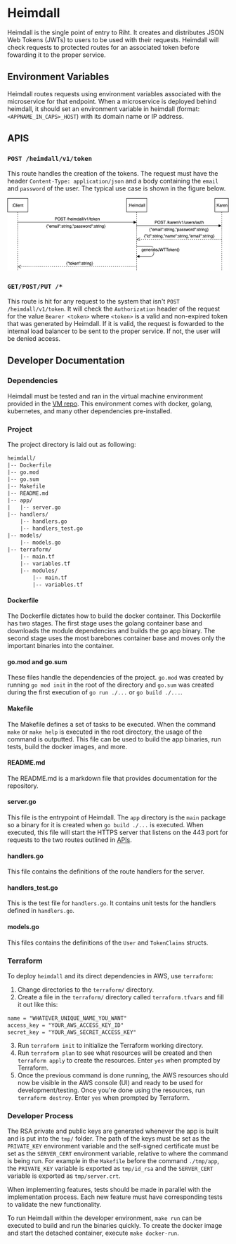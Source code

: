 # Heimdall
Heimdall is the single point of entry to Riht. It creates and distributes JSON
Web Tokens (JWTs) to users to be used with their requests. Heimdall will check
requests to protected routes for an associated token before fowarding it to the
proper service.

## Environment Variables
Heimdall routes requests using environment variables associated with the
microservice for that endpoint. When a microservice is deployed behind heimdall,
it should set an environment variable in heimdall (format:
`<APPNAME_IN_CAPS>_HOST`) with its domain name or IP address.

## APIS
### `POST /heimdall/v1/token`
This route handles the creation of the tokens. The request must have the header
`Content-Type: application/json` and a body containing the `email` and
`password` of the user. The typical use case is shown in the figure below.

![Typical use case for this API](https://github.com/schramm-famm/docs/blob/master/diagrams/heimdall/Token_Creation.png "Token Creation")

### `GET/POST/PUT /*`
This route is hit for any request to the system that isn't `POST
/heimdall/v1/token`. It will check the `Authorization` header of the request
for the value `Bearer <token>` where `<token>` is a valid and non-expired token
that was generated by Heimdall. If it is valid, the request is fowarded to the
internal load balancer to be sent to the proper service. If not, the user will
be denied access.

## Developer Documentation
### Dependencies
Heimdall must be tested and ran in the virtual machine environment provided in
the [VM repo](https://github.com/schramm-famm/vm). This environment comes with
docker, golang, kubernetes, and many other dependencies pre-installed.

### Project
The project directory is laid out as following:
```
heimdall/
|-- Dockerfile
|-- go.mod
|-- go.sum
|-- Makefile
|-- README.md
|-- app/
|   |-- server.go
|-- handlers/
    |-- handlers.go
    |-- handlers_test.go
|-- models/
    |-- models.go
|-- terraform/
    |-- main.tf
    |-- variables.tf
    |-- modules/
        |-- main.tf
        |-- variables.tf
```

#### Dockerfile
The Dockerfile dictates how to build the docker container. This Dockerfile has
two stages. The first stage uses the golang container base and downloads the
module dependencies and builds the go app binary. The second stage uses the most
barebones container base and moves only the important binaries into the
container.

#### go.mod and go.sum
These files handle the dependencies of the project. `go.mod` was created by
running `go mod init` in the root of the directory and `go.sum` was created
during the first execution of `go run ./...` or `go build ./...`.

#### Makefile
The Makefile defines a set of tasks to be executed. When the command `make` or
`make help` is executed in the root directory, the usage of the command is
outputted. This file can be used to build the app binaries, run tests, build the
docker images, and more.

#### README.md
The README.md is a markdown file that provides documentation for the repository.

#### server.go
This file is the entrypoint of Heimdall. The `app` directory is the `main`
package so a binary for it is created when `go build ./...` is executed. When
executed, this file will start the HTTPS server that listens on the 443 port for
requests to the two routes outlined in [APIs](#apis).

#### handlers.go
This file contains the definitions of the route handlers for the server.

#### handlers_test.go
This is the test file for `handlers.go`. It contains unit tests for the handlers
defined in `handlers.go`.

#### models.go
This files contains the definitions of the `User` and `TokenClaims` structs.

### Terraform
To deploy `heimdall` and its direct dependencies in AWS, use `terraform`:
1. Change directories to the `terraform/` directory.
2. Create a file in the `terraform/` directory called `terraform.tfvars` and fill it out like this:
```
name = "WHATEVER_UNIQUE_NAME_YOU_WANT"
access_key = "YOUR_AWS_ACCESS_KEY_ID"
secret_key = "YOUR_AWS_SECRET_ACCESS_KEY"
```
3. Run `terraform init` to initialize the Terraform working directory.
4. Run `terraform plan` to see what resources will be created and then `terraform apply` to create the resources. Enter
`yes` when prompted by Terraform.
5. Once the previous command is done running, the AWS resources should now be visible in the AWS console (UI) and ready
to be used for development/testing. Once you're done using the resources, run `terraform destroy`. Enter `yes` when
prompted by Terraform.

### Developer Process
The RSA private and public keys are generated whenever the app is built and is
put into the `tmp/` folder. The path of the keys must be set as the
`PRIVATE_KEY` environment variable and the self-signed certificate must be set
as the `SERVER_CERT` environment variable, relative to where the command is
being run. For example in the `Makefile` before the command `./tmp/app`, the
`PRIVATE_KEY` variable is exported as `tmp/id_rsa` and the `SERVER_CERT` variable
is exported as `tmp/server.crt`.

When implementing features, tests should be made in parallel with the
implementation process. Each new feature must have corresponding tests to
validate the new functionality.

To run Heimdall within the developer environment, `make run` can be executed to
build and run the binaries quickly. To create the docker image and start the
detached container, execute `make docker-run`.
